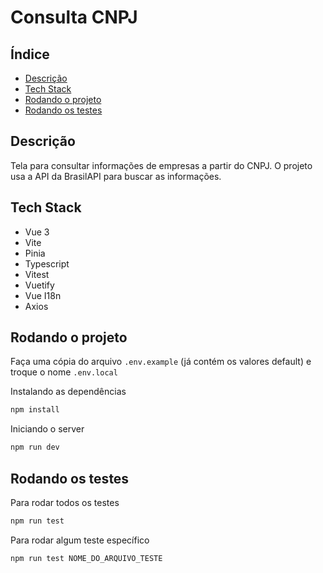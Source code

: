 # Consulta CNPJ
## Índice
- [Descrição](#descrição)
- [Tech Stack](#tech-stack)
- [Rodando o projeto](#rodando-o-projeto)
- [Rodando os testes](#rodando-os-testes)

## Descrição
Tela para consultar informações de empresas a partir do CNPJ. O projeto usa a API da BrasilAPI para buscar as informações.

## Tech Stack
- Vue 3
- Vite
- Pinia
- Typescript
- Vitest
- Vuetify
- Vue I18n
- Axios

## Rodando o projeto
Faça uma cópia do arquivo `.env.example` (já contém os valores default) e troque o nome `.env.local`

Instalando as dependências
```bash
npm install
```

Iniciando o server
```bash
npm run dev
```

## Rodando os testes
Para rodar todos os testes
```bash
npm run test
```

Para rodar algum teste específico
```bash
npm run test NOME_DO_ARQUIVO_TESTE
```
